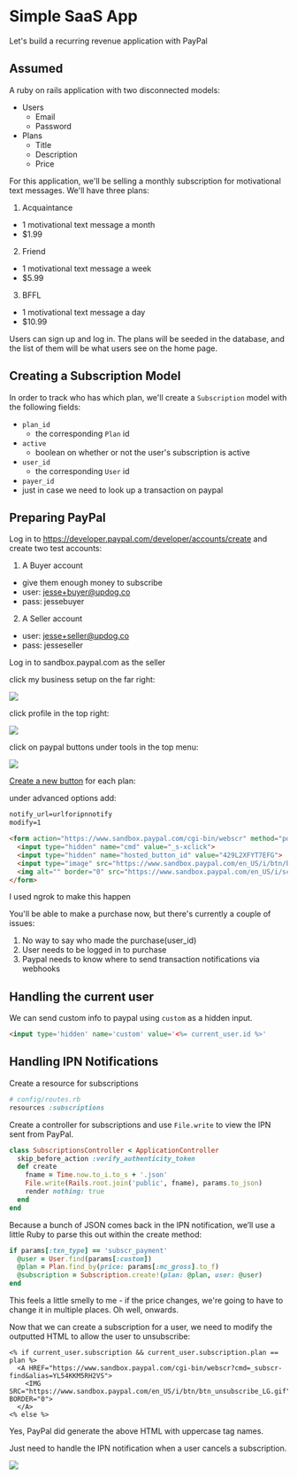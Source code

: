 # Simple SaaS App

Let's build a recurring revenue application with PayPal

## Assumed

A ruby on rails application with two disconnected models:

- Users
  - Email
  - Password
- Plans
  - Title
  - Description
  - Price

For this application, we'll be selling a monthly subscription for motivational
text messages. We'll have three plans:

1. Acquaintance
 - 1 motivational text message a month
 - $1.99
2. Friend
 - 1 motivational text message a week
 - $5.99
3. BFFL
 - 1 motivational text message a day
 - $10.99

Users can sign up and log in. The plans will be seeded in the database, and the list
of them will be what users see on the home page.

## Creating a Subscription Model

In order to track who has which plan, we'll create a `Subscription` model with
the following fields:

- `plan_id`
  - the corresponding `Plan` id
- `active`
  - boolean on whether or not the user's subscription is active
- `user_id`
  - the corresponding `User` id
-  `payer_id`
  - just in case we need to look up a transaction on paypal

## Preparing PayPal

Log in to https://developer.paypal.com/developer/accounts/create and create two test
accounts:

1. A Buyer account
  - give them enough money to subscribe
  - user: jesse+buyer@updog.co
  - pass: jessebuyer
2. A Seller account
  - user: jesse+seller@updog.co
  - pass: jesseseller

Log in to sandbox.paypal.com as the seller

click my business setup on the far right:

![](https://jesse.sh/ots/2017/03-27-c177.png)

click profile in the top right:

![](https://jesse.sh/ots/2017/03-27-5d13.png)

click on paypal buttons under tools in the top menu:

![](https://jesse.sh/ots/2017/03-27-09d2.png)

[Create a new button](https://www.sandbox.paypal.com/cgi-bin/webscr?cmd=_button-management) for each plan:

under advanced options add:

```txt
notify_url=urlforipnnotify
modify=1
```

```html
<form action="https://www.sandbox.paypal.com/cgi-bin/webscr" method="post" target="_top">
  <input type="hidden" name="cmd" value="_s-xclick">
  <input type="hidden" name="hosted_button_id" value="429L2XFYT7EFG">
  <input type="image" src="https://www.sandbox.paypal.com/en_US/i/btn/btn_subscribeCC_LG.gif" border="0" name="submit" alt="PayPal - The safer, easier way to pay online!">
  <img alt="" border="0" src="https://www.sandbox.paypal.com/en_US/i/scr/pixel.gif" width="1" height="1">
</form>
```

I used ngrok to make this happen

You'll be able to make a purchase now, but there's currently a couple of issues:

1. No way to say who made the purchase(user_id)
2. User needs to be logged in to purchase
3. Paypal needs to know where to send transaction notifications via webhooks

## Handling the current user

We can send custom info to paypal using `custom` as a hidden input.

```html
<input type='hidden' name='custom' value='<%= current_user.id %>'
```  

## Handling IPN Notifications

Create a resource for subscriptions

```rb
# config/routes.rb
resources :subscriptions
```

Create a controller for subscriptions and use `File.write` to view the IPN sent
from PayPal.

```rb
class SubscriptionsController < ApplicationController
  skip_before_action :verify_authenticity_token
  def create
    fname = Time.now.to_i.to_s + '.json'
    File.write(Rails.root.join('public', fname), params.to_json)
    render nothing: true
  end
end
```

Because a bunch of JSON comes back in the IPN notification, we’ll use a little
Ruby to parse this out within the create method:

```rb
if params[:txn_type] == 'subscr_payment'
  @user = User.find(params[:custom])
  @plan = Plan.find_by(price: params[:mc_gross].to_f)
  @subscription = Subscription.create!(plan: @plan, user: @user)
end
```

This feels a little smelly to me - if the price changes, we're going to have to
change it in multiple places. Oh well, onwards.

Now that we can create a subscription for a user, we need to modify the outputted
HTML to allow the user to unsubscribe:

```
<% if current_user.subscription && current_user.subscription.plan == plan %>
  <A HREF="https://www.sandbox.paypal.com/cgi-bin/webscr?cmd=_subscr-find&alias=YL54KKM5RH2VS">
    <IMG SRC="https://www.sandbox.paypal.com/en_US/i/btn/btn_unsubscribe_LG.gif" BORDER="0">
  </A>
<% else %>
```

Yes, PayPal did generate the above HTML with uppercase tag names.

Just need to handle the IPN notification when a user cancels a subscription.

![](https://jesse.sh/ots/2017/03-28-4b6d.png)
